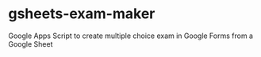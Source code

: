 # gsheets-exam-maker
Google Apps Script to create multiple choice exam in Google Forms from a Google Sheet
